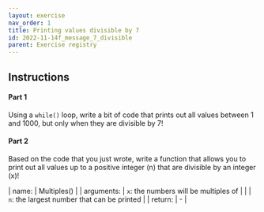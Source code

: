 ```yaml
---
layout: exercise 
nav_order: 1
title: Printing values divisible by 7
id: 2022-11-14f_message_7_divisible
parent: Exercise registry
---
```


## Instructions

#### Part 1

Using a `while()` loop, write a bit of code that prints out all values between 1 and 1000, but only when they are divisible by 7!

#### Part 2

Based on the code that you just wrote, write a function that allows you to print out all values up to a positive integer (n) that are divisible by an integer (x)!

| name:      | Multiples()                                 |
| arguments: | `x`: the numbers will be multiples of       |
|            | `n`: the largest number that can be printed |
| return:    | -                                           |
